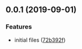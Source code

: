 ## 0.0.1 (2019-09-01)


### Features

* initial files ([72b392f](https://github.com/gavar/mvcs/commit/72b392f))

